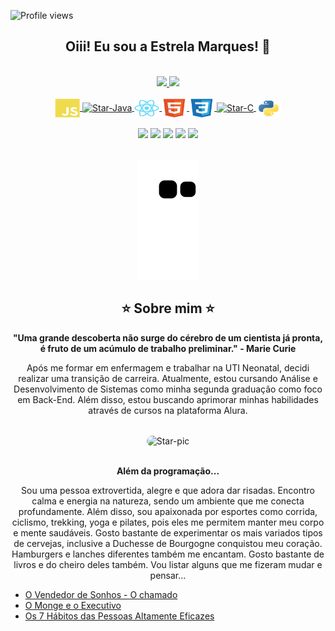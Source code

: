 ![Profile views](https://gpvc.arturio.dev/estrelamarques)
 
## <div align="center">  Oiii! Eu sou a Estrela Marques! 👋
 
 <br>


<div align="center">
  <a href="https://github.com/estrela-marques">
  <img height="160em" src="https://github-readme-stats.vercel.app/api?username=estrela-marques&show_icons=true&theme=dracula&include_all_commits=true&count_private=true"/>
  <img height="160em" src="https://github-readme-stats.vercel.app/api/top-langs/?username=estrela-marques&layout=compact&langs_count=7&theme=dracula"/>


<div style="display: inline_block"><br>
  <img align="center" alt="Star-Js" height="30" width="40" src="https://raw.githubusercontent.com/devicons/devicon/master/icons/javascript/javascript-plain.svg">
  <img align="center" alt="Star-Java" height="30" width="40" src="https://cdn.jsdelivr.net/gh/devicons/devicon/icons/java/java-original.svg">
  <img align="center" alt="Star-React" height="30" width="40" src="https://raw.githubusercontent.com/devicons/devicon/master/icons/react/react-original.svg">
  <img align="center" alt="Star-HTML" height="30" width="40" src="https://raw.githubusercontent.com/devicons/devicon/master/icons/html5/html5-original.svg">
  <img align="center" alt="Star-CSS" height="30" width="40" src="https://raw.githubusercontent.com/devicons/devicon/master/icons/css3/css3-original.svg">
  <img align="center" alt="Star-C" height="30" width="40" src="https://raw.githubusercontent.com/jmnote/z-icons/master/svg/c.svg">
  <img align="center" alt="Star-Python" height="30" width="40" src="https://raw.githubusercontent.com/devicons/devicon/master/icons/python/python-original.svg">
  
</div>
   
<br>
  
<div>  
  <a href="https://instagram.com/estela___pereira" target="_blank"><img src="https://img.shields.io/badge/-Instagram-%23E4405F?style=for-the-badge&logo=instagram&logoColor=white" target="_blank"></a>
   <a href="https://discord.gg/Estrela#4895" target="_blank"><img src="https://img.shields.io/badge/Discord-7289DA?style=for-the-badge&logo=discord&logoColor=white" target="_blank"></a>
  <a href = "mailto:emaildaestelmarques@gmail.com"><img src="https://img.shields.io/badge/-Gmail-%23333?style=for-the-badge&logo=gmail&logoColor=white" target="_blank"></a>
  <a href="https://www.linkedin.com/in/estela-marques-876b271b5" target="_blank"><img src="https://img.shields.io/badge/-LinkedIn-%230077B5?style=for-the-badge&logo=linkedin&logoColor=white" target="_blank"></a>
 <a href="" target="_blank">
    <img src="https://img.shields.io/badge/Spotify-1ED760?&style=for-the-badge&logo=spotify&logoColor=white" target="_blank">
  </a>
  </div>
   
   <br>
   
  ![Snake animation](https://github.com/Estrela-Marques/estrela-marques/blob/output/github-contribution-grid-snake.svg)
   
   ##
   
   ## ⭐️ Sobre mim ⭐️ 
<div align='center'>
  <b>"Uma grande descoberta não surge do cérebro de um cientista já pronta, é fruto de um acúmulo de trabalho preliminar." - Marie Curie</b>
 
Após me formar em enfermagem e trabalhar na UTI Neonatal, decidi realizar uma transição de carreira. Atualmente, estou cursando Análise e Desenvolvimento de Sistemas como minha segunda graduação como foco em Back-End. Além disso, estou buscando aprimorar minhas habilidades através de cursos na plataforma Alura.
 
<br>    
</div>
  <div align="center">
    <img align="center" alt="Star-pic" height="150" style="border-radius:50px;" src="https://encrypted-tbn0.gstatic.com/images?q=tbn:ANd9GcRjoaITDaTAP8X1vj0jyMV8UXtCk-DVbX5m9Q&usqp=CAU)">
</div> 
<br>
 
 <b>Além da programação...</b>
 
 Sou uma pessoa extrovertida, alegre e que adora dar risadas. Encontro calma e energia na natureza, sendo um ambiente que me conecta profundamente. Além disso, sou apaixonada por esportes como corrida, ciclismo, trekking, yoga e pilates, pois eles me permitem manter meu corpo e mente saudáveis.
 Gosto bastante de experimentar os mais variados tipos de cervejas, inclusive a Duchesse de Bourgogne conquistou meu coração. Hamburgers e lanches diferentes também me encantam.
 Gosto bastante de livros e do cheiro deles também. Vou listar alguns que me fizeram mudar e pensar...
   
   </div>
 
 -  <a href='https://www.amazon.com.br/Vendedor-Sonhos-Chamado-Augusto-Cury/dp/8560096272'>O Vendedor de Sonhos - O chamado</a>
 - <a href='https://www.amazon.com.br/monge-executivo-James-C-Hunter/dp/8575421026/ref=asc_df_8575421026/?tag=googleshopp00-20&linkCode=df0&hvadid=379793566310&hvpos=&hvnetw=g&hvrand=5467959187516533254&hvpone=&hvptwo=&hvqmt=&hvdev=c&hvdvcmdl=&hvlocint=&hvlocphy=9074228&hvtargid=pla-487632678366&psc=1'>O Monge e o Executivo</a>
 - <a href='https://www.amazon.com.br/H%C3%A1bitos-das-Pessoas-Altamente-Eficazes/dp/8576840626/ref=sr_1_1?crid=1UQ6VS6NP9XJ8&keywords=os+7+h%C3%A1bitos+das+pessoas+altamente+eficazes&qid=1685633649&s=books&sprefix=os+7+habito%2Cstripbooks%2C234&sr=1-1'>Os 7 Hábitos das Pessoas Altamente Eficazes</a>

 
